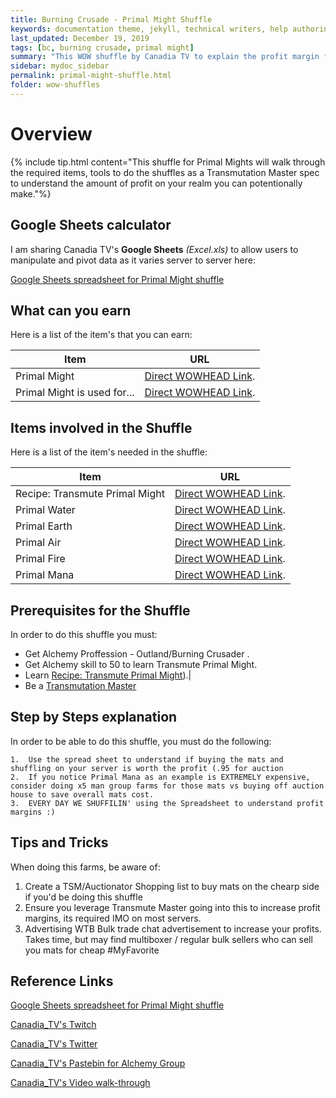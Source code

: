 ```yaml
---
title: Burning Crusade - Primal Might Shuffle
keywords: documentation theme, jekyll, technical writers, help authoring tools, hat replacements
last_updated: December 19, 2019
tags: [bc, burning crusade, primal might]
summary: "This WOW shuffle by Canadia TV to explain the profit margin for transmuting Primal Mights"
sidebar: mydoc_sidebar
permalink: primal-might-shuffle.html
folder: wow-shuffles
---
```


# Overview
{% include tip.html content="This shuffle for Primal Mights will walk through the required items, tools to do the shuffles as a Transmutation Master spec to understand the amount of profit on your realm you can potentionally make."%}

## Google Sheets calculator
I am sharing Canadia TV's **Google Sheets** _(Excel.xls)_ to allow users to manipulate and pivot data as it varies server to server here:

[Google Sheets spreadsheet for Primal Might shuffle](https://docs.google.com/spreadsheets/d/1o9O1t3oiAVF_MxJvWQfQa2yLoidoUISJJtKcZeOEHbQ/edit#gid=254497402)

## What can you earn

Here is a list of the item's that you can earn:

|Item|URL|
|-------|--------|
|Primal Might|[Direct WOWHEAD Link](https://www.wowhead.com/item=23571/primal-might).|
|Primal Might is used for... |[Direct WOWHEAD Link](https://www.wowhead.com/item=23571/primal-might#reagent-for).|

## Items involved in the Shuffle

Here is a list of the item's needed in the shuffle:

|Item|URL|
|-------|--------|
|Recipe: Transmute Primal Might |[Direct WOWHEAD Link](https://www.wowhead.com/item=23574/recipe-transmute-primal-might).|
|Primal Water|[Direct WOWHEAD Link](https://www.wowhead.com/item=21885/primal-water).|
|Primal Earth|[Direct WOWHEAD Link](https://www.wowhead.com/item=22452/primal-earth).|
|Primal Air|[Direct WOWHEAD Link](https://www.wowhead.com/item=22451/primal-air).|
|Primal Fire|[Direct WOWHEAD Link](https://www.wowhead.com/item=21884/primal-fire).|
|Primal Mana|[Direct WOWHEAD Link](https://www.wowhead.com/item=22457/primal-mana).|

## Prerequisites for the Shuffle
In order to do this shuffle you must:

* Get Alchemy Proffession - Outland/Burning Crusader .
* Get Alchemy skill to 50 to learn Transmute Primal Might.
* Learn [Recipe: Transmute Primal Might](https://www.wowhead.com/item=23574/recipe-transmute-primal-might)).|
* Be a [Transmutation Master](https://www.wowhead.com/quest=29482/transmutation-master)

## Step by Steps explanation
In order to be able to do this shuffle, you must do the following:

```
1.  Use the spread sheet to understand if buying the mats and shuffling on your server is worth the profit (.95 for auction
2.  If you notice Primal Mana as an example is EXTREMELY expensive, consider doing x5 man group farms for those mats vs buying off auction house to save overall mats cost.
3.  EVERY DAY WE SHUFFILIN' using the Spreadsheet to understand profit margins :)
```

## Tips and Tricks
When doing this farms, be aware of:

1. Create a TSM/Auctionator Shopping list to buy mats on the chearp side if you'd be doing this shuffle
2. Ensure you leverage Transmute Master going into this to increase profit margins, its required IMO on most servers.
3. Advertising WTB Bulk trade chat advertisement to increase your profits. Takes time, but may find multiboxer / regular bulk sellers who can sell you mats for cheap #MyFavorite


## Reference Links
[Google Sheets spreadsheet for Primal Might shuffle](https://docs.google.com/spreadsheets/d/1o9O1t3oiAVF_MxJvWQfQa2yLoidoUISJJtKcZeOEHbQ/edit#gid=254497402)

[Canadia_TV's Twitch](http://twitch.tv/canadia_tv)

[Canadia_TV's Twitter](https://twitter.com/canadia_tv)

[Canadia_TV's Pastebin for Alchemy Group](https://pastebin.com/ypPV7XuH)

[Canadia_TV's Video walk-through](https://www.youtube.com/watch?v=bahNtN-Z0yY&feature=youtu.be)
